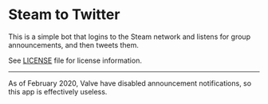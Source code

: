 # Steam to Twitter

This is a simple bot that logins to the Steam network
and listens for group announcements, and then tweets them.

See [LICENSE](LICENSE) file for license information.

---

As of February 2020, Valve have disabled announcement notifications,
so this app is effectively useless.
